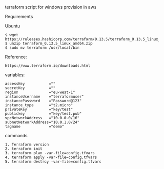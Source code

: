 terraform script for windows provision in aws


Requirements

Ubuntu

    $ wget https://releases.hashicorp.com/terraform/0.13.5/terraform_0.13.5_linux_amd64.zip
    $ unzip terraform_0.13.5_linux_amd64.zip
    $ sudo mv terraform /usr/local/bin

Reference: 
        
    https://www.terraform.io/downloads.html

variables:

    accessKey           =""
    secretKey           =""
    region              ="eu-west-1"
    instanceUsername    ="terraformuser"
    instancePassword    ="Password@123"
    instance_type       ="t2.micro"
    privateKey          ="key/test"
    publickey           ="key/test.pub"
    vpcNetworkAddress   ="10.0.0.0/16"
    subnetNetworkAddress="10.0.1.0/24"
    tagname             ="demo"

commands

    1. Terraform version
    2. terraform init
    3. terraform plan -var-file=config.tfvars
    4. terraform apply -var-file=config.tfvars
    5. terraform destroy -var-file=config.tfvars